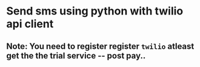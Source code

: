 
# Send sms using python with twilio api client

## Note: You need to register register `twilio` atleast get the the trial service -- post pay..
